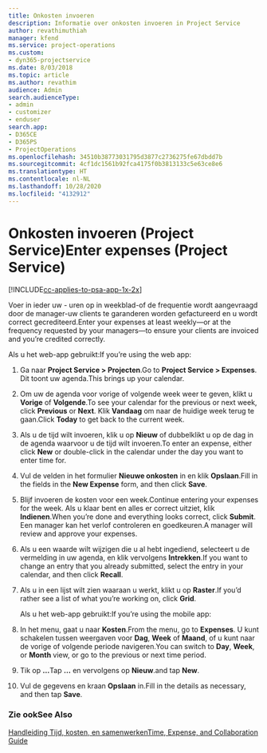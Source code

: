 ```yaml
---
title: Onkosten invoeren
description: Informatie over onkosten invoeren in Project Service
author: revathimuthiah
manager: kfend
ms.service: project-operations
ms.custom:
- dyn365-projectservice
ms.date: 8/03/2018
ms.topic: article
ms.author: revathim
audience: Admin
search.audienceType:
- admin
- customizer
- enduser
search.app:
- D365CE
- D365PS
- ProjectOperations
ms.openlocfilehash: 34510b38773031795d3877c2736275fe67dbdd7b
ms.sourcegitcommit: 4cf1dc1561b92fca4175f0b3813133c5e63ce8e6
ms.translationtype: HT
ms.contentlocale: nl-NL
ms.lasthandoff: 10/28/2020
ms.locfileid: "4132912"
---
```

# <a name="enter-expenses-project-service"></a><span data-ttu-id="0f9ac-103">Onkosten invoeren (Project Service)</span><span class="sxs-lookup"><span data-stu-id="0f9ac-103">Enter expenses (Project Service)</span></span>

[!INCLUDE[cc-applies-to-psa-app-1x-2x](../includes/cc-applies-to-psa-app-1x-2x.md)]

<span data-ttu-id="0f9ac-104">Voer in ieder uw - uren op in weekblad-of de frequentie wordt aangevraagd door de manager-uw clients te garanderen worden gefactureerd en u wordt correct gecrediteerd.</span><span class="sxs-lookup"><span data-stu-id="0f9ac-104">Enter your expenses at least weekly—or at the frequency requested by your managers—to ensure your clients are invoiced and you’re credited correctly.</span></span>  
  
 <span data-ttu-id="0f9ac-105">Als u het web-app gebruikt:</span><span class="sxs-lookup"><span data-stu-id="0f9ac-105">If you’re using the web app:</span></span>  
  
1. <span data-ttu-id="0f9ac-106">Ga naar **Project Service > Projecten**.</span><span class="sxs-lookup"><span data-stu-id="0f9ac-106">Go to **Project Service > Expenses**.</span></span> <span data-ttu-id="0f9ac-107">Dit toont uw agenda.</span><span class="sxs-lookup"><span data-stu-id="0f9ac-107">This brings up your calendar.</span></span>  
  
2. <span data-ttu-id="0f9ac-108">Om uw de agenda voor vorige of volgende week weer te geven, klikt u **Vorige** of **Volgende**.</span><span class="sxs-lookup"><span data-stu-id="0f9ac-108">To see your calendar for the previous or next week, click **Previous** or **Next**.</span></span> <span data-ttu-id="0f9ac-109">Klik **Vandaag** om naar de huidige week terug te gaan.</span><span class="sxs-lookup"><span data-stu-id="0f9ac-109">Click **Today** to get back to the current week.</span></span>  
  
3. <span data-ttu-id="0f9ac-110">Als u de tijd wilt invoeren, klik u op **Nieuw** of dubbelklikt u op de dag in de agenda waarvoor u de tijd wilt invoeren.</span><span class="sxs-lookup"><span data-stu-id="0f9ac-110">To enter an expense, either click **New** or double-click in the calendar under the day you want to enter time for.</span></span>  
  
4. <span data-ttu-id="0f9ac-111">Vul de velden in het formulier **Nieuwe onkosten** in en klik **Opslaan**.</span><span class="sxs-lookup"><span data-stu-id="0f9ac-111">Fill in the fields in the **New Expense** form, and then click **Save**.</span></span>  
  
5. <span data-ttu-id="0f9ac-112">Blijf invoeren de kosten voor een week.</span><span class="sxs-lookup"><span data-stu-id="0f9ac-112">Continue entering your expenses for the week.</span></span> <span data-ttu-id="0f9ac-113">Als u klaar bent en alles er correct uitziet, klik **Indienen**.</span><span class="sxs-lookup"><span data-stu-id="0f9ac-113">When you’re done and everything looks correct, click **Submit**.</span></span> <span data-ttu-id="0f9ac-114">Een manager kan het verlof controleren en goedkeuren.</span><span class="sxs-lookup"><span data-stu-id="0f9ac-114">A manager will review and approve your expenses.</span></span>  
  
6. <span data-ttu-id="0f9ac-115">Als u een waarde wilt wijzigen die u al hebt ingediend, selecteert u de vermelding in uw agenda, en klik vervolgens **Intrekken**.</span><span class="sxs-lookup"><span data-stu-id="0f9ac-115">If you want to change an entry that you already submitted, select the entry in your calendar, and then click **Recall**.</span></span>  
  
7. <span data-ttu-id="0f9ac-116">Als u in een lijst wilt zien waaraan u werkt, klikt u op **Raster**.</span><span class="sxs-lookup"><span data-stu-id="0f9ac-116">If you’d rather see a list of what you’re working on, click **Grid**.</span></span>  
  
   <span data-ttu-id="0f9ac-117">Als u het web-app gebruikt:</span><span class="sxs-lookup"><span data-stu-id="0f9ac-117">If you’re using the mobile app:</span></span>  
  
8. <span data-ttu-id="0f9ac-118">In het menu, gaat u naar **Kosten**.</span><span class="sxs-lookup"><span data-stu-id="0f9ac-118">From the menu, go to **Expenses**.</span></span>     <span data-ttu-id="0f9ac-119">U kunt schakelen tussen weergaven voor **Dag**, **Week** of **Maand**, of u kunt naar de vorige of volgende periode navigeren.</span><span class="sxs-lookup"><span data-stu-id="0f9ac-119">You can switch to **Day**, **Week**, or **Month** view, or go to the previous or next time period.</span></span>  
  
9. <span data-ttu-id="0f9ac-120">Tik op **…**</span><span class="sxs-lookup"><span data-stu-id="0f9ac-120">Tap **…**</span></span> <span data-ttu-id="0f9ac-121">en vervolgens op **Nieuw**.</span><span class="sxs-lookup"><span data-stu-id="0f9ac-121">and tap **New**.</span></span>  
  
10. <span data-ttu-id="0f9ac-122">Vul de gegevens en kraan **Opslaan** in.</span><span class="sxs-lookup"><span data-stu-id="0f9ac-122">Fill in the details as necessary, and then tap **Save**.</span></span>  
  
### <a name="see-also"></a><span data-ttu-id="0f9ac-123">Zie ook</span><span class="sxs-lookup"><span data-stu-id="0f9ac-123">See Also</span></span>  
 [<span data-ttu-id="0f9ac-124">Handleiding Tijd, kosten, en samenwerken</span><span class="sxs-lookup"><span data-stu-id="0f9ac-124">Time, Expense, and Collaboration Guide</span></span>](../psa/time-expense-collaboration-guide.md)
